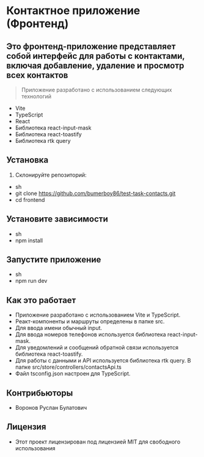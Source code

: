 # Контактное приложение (Фронтенд)

## Это фронтенд-приложение представляет собой интерфейс для работы с контактами, включая добавление, удаление и просмотр всех контактов

> Приложение разработано с использованием следующих технологий

- Vite
- TypeScript
- React
- Библиотека react-input-mask
- Библиотека react-toastify
- Библиотека rtk query

## Установка

1. Склонируйте репозиторий:

- sh
- git clone https://github.com/bumerboy86/test-task-contacts.git
- cd frontend

## Установите зависимости

- sh
- npm install

## Запустите приложение

- sh
- npm run dev

## Как это работает

- Приложение разработано с использованием Vite и TypeScript.
- Реакт-компоненты и маршруты определены в папке src.
- Для ввода имени обычный input.
- Для ввода номеров телефонов используется библиотека react-input-mask.
- Для уведомлений и сообщений обратной связи используется библиотека react-toastify.
- Для работы с данными и API используется библиотека rtk query. В папке src/store/controllers/contactsApi.ts
- Файл tsconfig.json настроен для TypeScript.

## Контрибьюторы

- Воронов Руслан Булатович

## Лицензия

- Этот проект лицензирован под лицензией MIT для свободного использования
